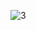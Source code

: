 ![3](https://github.com/eneoxkeskin/Blog-MERN/assets/157140481/ec41f06a-1b44-4a5b-a366-0fe6f8281fdb)